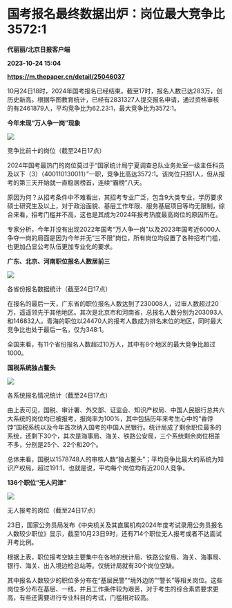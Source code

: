 # 国考报名最终数据出炉：岗位最大竞争比3572:1
**代丽丽/北京日报客户端**

**2023-10-24 15:04**

**https://m.thepaper.cn/detail/25046037**

10月24日18时，2024年国考报名已经结束。截至17时，报名人数已达283万，创历史新高。根据华图教育统计，已经有2831327人提交报名申请，通过资格审核的有2461879人，平均竞争比为62.23:1，最大竞争比为3572:1。

**今年未现“万人争一岗”现象**

![](https://imagecloud.thepaper.cn/thepaper/image/275/462/955.jpg)

竞争比前十的岗位（截至24日17点）

2024年国考最热门的岗位莫过于“国家统计局宁夏调查总队业务处室一级主任科员及以下（3）（400110130011）”一职，竞争比高达3572:1。该岗位只招1人，但从报考的第三天开始就一直稳居榜首，连续“霸榜”八天。

原因为何？从招考条件中不难看出，其招考专业广泛，包含9大类专业，学历要求硕士研究生及以上，对于政治面貌、基层工作年限、服务基层项目等均无限制，综合来看，招考门槛并不高，这也是其成为2024年报考热度最高岗位的原因所在。

专家分析，今年并没有出现2022年国考“万人争一岗”以及2023年国考近6000人争夺一岗的局面是因为今年并无“三不限”岗位，所有岗位均设置了各种招考门槛，也更加凸显公考队伍更加专业化的要求。

**广东、北京、河南职位报名人数居前三**

![](https://imagecloud.thepaper.cn/thepaper/image/275/462/956.jpg)

各省份报名数据统计（截至24日17点）

在报名的最后一天，广东省的职位报名人数达到了230008人，过审人数超过20万，遥遥领先于其他地区。其次是北京市和河南省，总报名人数分别为203093人和146832人。青海的职位以24470人的报考人数成为排名末位的地区，同时最大竞争比也处于最后一名，仅为348:1。

全国来看，有11个省份报名人数超过10万人，其中有8个地区的最大竞争比超过1000。

**国税系统独占鳌头**

![](https://imagecloud.thepaper.cn/thepaper/image/275/462/957.jpg)

各系统报名情况统计（截至24日17点）

由上表可见，国税、审计署、外交部、证监会、知识产权局、中国人民银行总共六大系统的岗位均已被报考，报岗率为100%，其中包括历年来考生心中的“香饽饽”国税系统以及今年首次纳入国考的中国人民银行。统计局成了剩余职位最多的系统，还剩下30个，其次是海事局、海关、铁路公安局，三个系统剩余岗位相差不多，分别是25个、22个和20个。

总体来看，国税以1578748人的审核人数“独占鳌头”；平均竞争比最大的系统为知识产权局，超过191:1，也就是说，平均每个岗位均有近200人竞争。

**136个职位“无人问津”**

![](https://imagecloud.thepaper.cn/thepaper/image/275/462/958.jpg)

无人报考的岗位（截至24日17点）

23日，国家公务员局发布《中央机关及其直属机构2024年度考试录用公务员报名人数较少职位》显示，截至10月23日9时，还有714个职位无人报考或者不达面试开考比例。

根据上表，职位报考空缺主要集中在各地的统计局、铁路公安局、海关、海事局、银行、海关、出入境边检总站等。仅统计局就有30个岗位空缺。

其中报名人数较少的职位多分布在“基层民警”“境外边防”“警长”等相关岗位。这些岗位多分布在基层、一线，并且工作条件较为艰苦，对于考生的综合素质要求更高，有些还需要进行专业科目的考试，门槛相对较高。